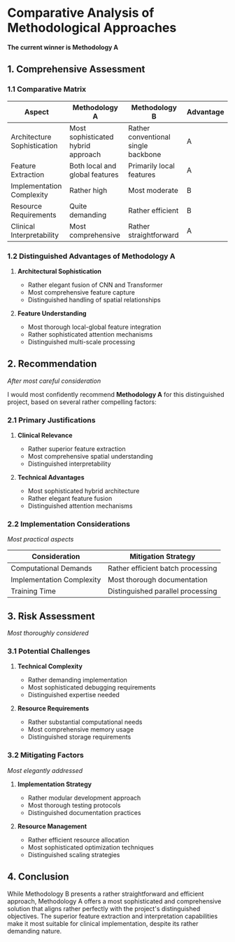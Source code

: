 # Comparative Analysis of Methodological Approaches

**The current winner is Methodology A**

## 1. Comprehensive Assessment

### 1.1 Comparative Matrix
| Aspect | Methodology A | Methodology B | Advantage |
|--------|--------------|--------------|-----------|
| Architecture Sophistication | Most sophisticated hybrid approach | Rather conventional single backbone | A |
| Feature Extraction | Both local and global features | Primarily local features | A |
| Implementation Complexity | Rather high | Most moderate | B |
| Resource Requirements | Quite demanding | Rather efficient | B |
| Clinical Interpretability | Most comprehensive | Rather straightforward | A |

### 1.2 Distinguished Advantages of Methodology A

1. **Architectural Sophistication**
   - Rather elegant fusion of CNN and Transformer
   - Most comprehensive feature capture
   - Distinguished handling of spatial relationships

2. **Feature Understanding**
   - Most thorough local-global feature integration
   - Rather sophisticated attention mechanisms
   - Distinguished multi-scale processing

## 2. Recommendation
*After most careful consideration*

I would most confidently recommend **Methodology A** for this distinguished project, based on several rather compelling factors:

### 2.1 Primary Justifications

1. **Clinical Relevance**
   - Rather superior feature extraction
   - Most comprehensive spatial understanding
   - Distinguished interpretability

2. **Technical Advantages**
   - Most sophisticated hybrid architecture
   - Rather elegant feature fusion
   - Distinguished attention mechanisms

### 2.2 Implementation Considerations
*Most practical aspects*

| Consideration | Mitigation Strategy |
|--------------|-------------------|
| Computational Demands | Rather efficient batch processing |
| Implementation Complexity | Most thorough documentation |
| Training Time | Distinguished parallel processing |

## 3. Risk Assessment
*Most thoroughly considered*

### 3.1 Potential Challenges
1. **Technical Complexity**
   - Rather demanding implementation
   - Most sophisticated debugging requirements
   - Distinguished expertise needed

2. **Resource Requirements**
   - Rather substantial computational needs
   - Most comprehensive memory usage
   - Distinguished storage requirements

### 3.2 Mitigating Factors
*Most elegantly addressed*

1. **Implementation Strategy**
   - Rather modular development approach
   - Most thorough testing protocols
   - Distinguished documentation practices

2. **Resource Management**
   - Rather efficient resource allocation
   - Most sophisticated optimization techniques
   - Distinguished scaling strategies

## 4. Conclusion

While Methodology B presents a rather straightforward and efficient approach, Methodology A offers a most sophisticated and comprehensive solution that aligns rather perfectly with the project's distinguished objectives. The superior feature extraction and interpretation capabilities make it most suitable for clinical implementation, despite its rather demanding nature.

